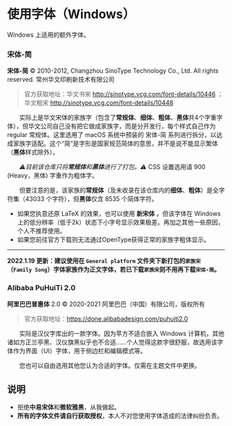 # 使用字体（Windows）

Windows 上适用的额外字体。

### 宋体-简

**宋体-简**  © 2010-2012, Changzhou SinoType Technology Co., Ltd. All rights reserved. 常州华文印刷新技术有限公司

> 官方获取地址：华文书宋 http://sinotype.vcg.com/font-details/10446 ；华文粗宋  http://sinotype.vcg.com/font-details/10448


　　实际上是华文宋体的家族字（包含了**常规体**、**细体**、**粗体**、**黑体**共4个字重字体），但华文公司自己没有把它做成家族字，而是分开发行，每个样式自己作为 regular 常规体。这里选用了 macOS 系统中预装的 宋体-简 系列进行拆分，以达成家族字适配。这个“简”是字形是国家规范简体的意思，并不是说不能显示繁体（**黑体**样式除外）。

　　*⚠️目前该仓库只将**常规体**和**黑体**进行了打包。⚠️* CSS 设置选用请 900 (Heavy，黑体) 字重作为粗体字。

　　但要注意的是，该家族的**常规体**（及未收录在该仓库内的**细体**、**粗体**）是全字符集（43033 个字符），但**黑体**仅含 8535 个简体字符。

*   如果您执意还原 LaTeX 的效果，也可以使用 **新宋体** 。但该字体在 Windows 上的低分辨率（低于2k）状态下小字号显示效果极差。再加之其他一些原因，个人不推荐使用。
*   如果您前往官方下载则无法通过OpenType获得正常的家族字粗体显示。

------

**2022.1.19 更新：建议使用在 `General platform` 文件夹下新打包的`家族宋`（`Family Song`）字体家族作为正文字体，若已下载`家族宋`则不用再下载`宋体-简`。**

### Alibaba PuHuiTi 2.0

**阿里巴巴普惠体** 2.0 © 2020-2021 阿里巴巴（中国）有限公司，版权所有

> 官方获取地址：https://done.alibabadesign.com/puhuiti2.0


　　实际是汉仪字库出的一款字体。因为苹方不适合嵌入 Windows 计算机，其他诸如方正兰亭黑、汉仪旗黑似乎也不合适……个人觉得这款字很舒服，故选用该字体作为界面（UI）字体，用于侧边栏和编辑模式等。

　　您也可以自由选用其他您认为合适的字体。仅需在主题文件中更换。

## 说明

*   拒绝**中易宋体**和**微软雅黑**，从我做起。
*   **所有的字体文件请自行获取授权**，本人不对您使用字体造成的法律纠纷负责。
